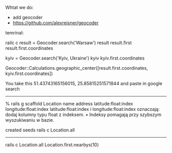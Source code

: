 Whtat we do:

- add geocoder
- https://github.com/alexreisner/geocoder

temrinal:

railc c
result = Geocoder.search('Warsaw')
result 
result.first
result.first.coordinates

kyiv = Geocoder.search('Kyiv, Ukraine')
kyiv
kyiv.first.coordinates

Geocoder::Calculations.geographic_center([result.first.coordinates, kyiv.first.coordinates])


You take this  51.43743165156015, 25.85815251571844 and paste in google search 




**** ***** ***** **** ***
% rails g scaffold Location name address latitude:float:index longitude:float:index
latitude:float:index i longitude:float:index oznaczają: dodaj kolumny typu float z indeksem.
•	Indeksy pomagają przy szybszym wyszukiwaniu w bazie.

created seeds
rails c
Location.all


***** ***** *****
rails c
Location.all
Location.first.nearbys(10)